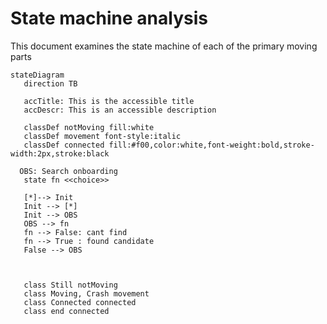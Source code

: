 # State machine analysis

This document examines the state machine of each of the primary moving parts







```mermaid
stateDiagram
   direction TB

   accTitle: This is the accessible title
   accDescr: This is an accessible description

   classDef notMoving fill:white
   classDef movement font-style:italic
   classDef connected fill:#f00,color:white,font-weight:bold,stroke-width:2px,stroke:black

  OBS: Search onboarding
   state fn <<choice>>
	
   [*]--> Init
   Init --> [*]
   Init --> OBS
   OBS --> fn
   fn --> False: cant find
   fn --> True : found candidate
   False --> OBS	  
   
   

   class Still notMoving
   class Moving, Crash movement
   class Connected connected
   class end connected
```

